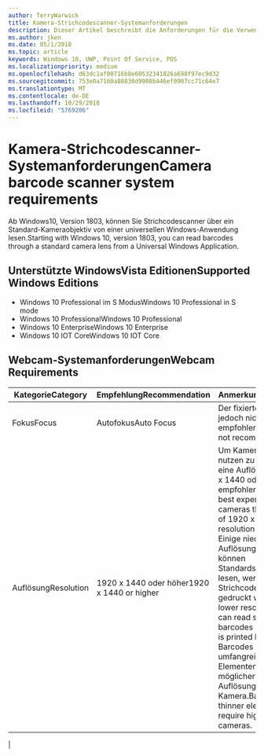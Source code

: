 ```yaml
---
author: TerryWarwick
title: Kamera-Strichcodescanner-Systemanforderungen
description: Dieser Artikel beschreibt die Anforderungen für die Verwendung der Kamera-Strichcodescanner von einer UWP-App.
ms.author: jken
ms.date: 05/1/2018
ms.topic: article
keywords: Windows 10, UWP, Point Of Service, POS
ms.localizationpriority: medium
ms.openlocfilehash: d63dc1af00716b8e60532341826a698f97ec9d32
ms.sourcegitcommit: 753e0a7160a88830d9908b446ef0907cc71c64e7
ms.translationtype: MT
ms.contentlocale: de-DE
ms.lasthandoff: 10/29/2018
ms.locfileid: "5769206"
---
```

# <a name="camera-barcode-scanner-system-requirements"></a><span data-ttu-id="41cbd-104">Kamera-Strichcodescanner-Systemanforderungen</span><span class="sxs-lookup"><span data-stu-id="41cbd-104">Camera barcode scanner system requirements</span></span>
<span data-ttu-id="41cbd-105">Ab Windows10, Version 1803, können Sie Strichcodescanner über ein Standard-Kameraobjektiv von einer universellen Windows-Anwendung lesen.</span><span class="sxs-lookup"><span data-stu-id="41cbd-105">Starting with Windows 10, version 1803, you can read barcodes through a standard camera lens from a Universal Windows Application.</span></span>

## <a name="supported-windows-editions"></a><span data-ttu-id="41cbd-106">Unterstützte WindowsVista Editionen</span><span class="sxs-lookup"><span data-stu-id="41cbd-106">Supported Windows Editions</span></span>
- <span data-ttu-id="41cbd-107">Windows 10 Professional im S Modus</span><span class="sxs-lookup"><span data-stu-id="41cbd-107">Windows 10 Professional in S mode</span></span>
- <span data-ttu-id="41cbd-108">Windows 10 Professional</span><span class="sxs-lookup"><span data-stu-id="41cbd-108">Windows 10 Professional</span></span>
- <span data-ttu-id="41cbd-109">Windows 10 Enterprise</span><span class="sxs-lookup"><span data-stu-id="41cbd-109">Windows 10 Enterprise</span></span>
- <span data-ttu-id="41cbd-110">Windows 10 IOT Core</span><span class="sxs-lookup"><span data-stu-id="41cbd-110">Windows 10 IOT Core</span></span>


## <a name="webcam-requirements"></a><span data-ttu-id="41cbd-111">Webcam-Systemanforderungen</span><span class="sxs-lookup"><span data-stu-id="41cbd-111">Webcam Requirements</span></span>
| <span data-ttu-id="41cbd-112">Kategorie</span><span class="sxs-lookup"><span data-stu-id="41cbd-112">Category</span></span>      | <span data-ttu-id="41cbd-113">Empfehlung</span><span class="sxs-lookup"><span data-stu-id="41cbd-113">Recommendation</span></span>           | <span data-ttu-id="41cbd-114">Anmerkungen</span><span class="sxs-lookup"><span data-stu-id="41cbd-114">Comments</span></span> |
| ------------- | ------------------------ | -------- |
| <span data-ttu-id="41cbd-115">Fokus</span><span class="sxs-lookup"><span data-stu-id="41cbd-115">Focus</span></span>         | <span data-ttu-id="41cbd-116">Autofokus</span><span class="sxs-lookup"><span data-stu-id="41cbd-116">Auto Focus</span></span>               | <span data-ttu-id="41cbd-117">Der fixierte Fokus wird jedoch nicht empfohlen</span><span class="sxs-lookup"><span data-stu-id="41cbd-117">Fixed focus is not recommended</span></span> |
| <span data-ttu-id="41cbd-118">Auflösung</span><span class="sxs-lookup"><span data-stu-id="41cbd-118">Resolution</span></span>    | <span data-ttu-id="41cbd-119">1920 x 1440 oder höher</span><span class="sxs-lookup"><span data-stu-id="41cbd-119">1920 x 1440 or higher</span></span>    | <span data-ttu-id="41cbd-120">Um Kameras optimal nutzen zu können, wird eine Auflösung von 1920 x 1440 oder höher empfohlen.</span><span class="sxs-lookup"><span data-stu-id="41cbd-120">We have had best experience with cameras that are capable of 1920 x 1440 resolution or higher.</span></span>  <span data-ttu-id="41cbd-121">Einige niedrigere Auflösungen bei Kameras können Standardstrichcodes lesen, wenn der Strichcode groß genug gedruckt wird.</span><span class="sxs-lookup"><span data-stu-id="41cbd-121">Some lower resolution cameras can read standard barcodes if the barcode is printed large enough.</span></span> <span data-ttu-id="41cbd-122">Barcodes mit weniger umfangreichen Elementen benötigen möglicherweise höhere Auflösungen bei einer Kamera.</span><span class="sxs-lookup"><span data-stu-id="41cbd-122">Barcodes with thinner elements may require higher resolution cameras.</span></span> |
|

